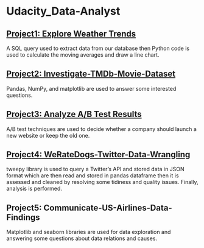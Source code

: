 # Udacity_Data-Analyst

## [Project1: Explore Weather Trends](https://github.com/HashTR/Udacity_Data-Analyst/tree/main/Project1_Explore-Weather-Trends)
A SQL query used to extract data from our database then Python code is used to calculate the moving averages and draw a line chart.

## [Project2: Investigate-TMDb-Movie-Dataset](https://github.com/HashTR/Udacity_Data-Analyst/tree/main/Project2_Investigate-TMDb-movie-dataset)
Pandas, NumPy, and matplotlib are used to answer some interested questions.

## [Project3: Analyze A/B Test Results](https://github.com/HashTR/Udacity_Data-Analyst/tree/main/Project3_AB-Test-Analyze)
A/B test techniques are used to decide whether a company should launch a new website or keep the old one.

## [Project4: WeRateDogs-Twitter-Data-Wrangling](https://github.com/HashTR/Udacity_Data-Analyst/tree/main/Project4_WeRateDogs-Twitter-Data-Wrangling)
tweepy library is used to query a Twitter’s API and stored data in JSON format which are then read and stored in pandas dataframe then it is assessed and cleaned by resolving some tidiness and quality issues. Finally, analysis is performed.

## Project5: Communicate-US-Airlines-Data-Findings
Matplotlib and seaborn libraries are used for data exploration and answering some questions about data relations and causes.
